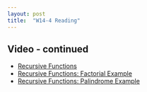 ```yaml
---
layout: post
title:  "W14-4 Reading"
---
```


## Video - continued

-  [Recursive Functions](https://www.youtube.com/watch?v=nXOk8BEaeaU)
-  [Recursive Functions: Factorial Example](https://www.youtube.com/watch?v=KqTiEpD0V4c)
-  [Recursive Functions: Palindrome Example](https://www.youtube.com/watch?v=lPEmmrZTYjA)
